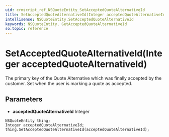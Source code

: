 ```yaml
---
uid: crmscript_ref_NSQuoteEntity_SetAcceptedQuoteAlternativeId
title: SetAcceptedQuoteAlternativeId(Integer acceptedQuoteAlternativeId)
intellisense: NSQuoteEntity.SetAcceptedQuoteAlternativeId
keywords: NSQuoteEntity, GetAcceptedQuoteAlternativeId
so.topic: reference
---
```


# SetAcceptedQuoteAlternativeId(Integer acceptedQuoteAlternativeId)

The primary key of the Quote Alternative which was finally accepted by the customer. Set when the user is marking a quote as accepted.

## Parameters

* **acceptedQuoteAlternativeId** Integer

```crmscript
NSQuoteEntity thing;
Integer acceptedQuoteAlternativeId;
thing.SetAcceptedQuoteAlternativeId(acceptedQuoteAlternativeId);
```

